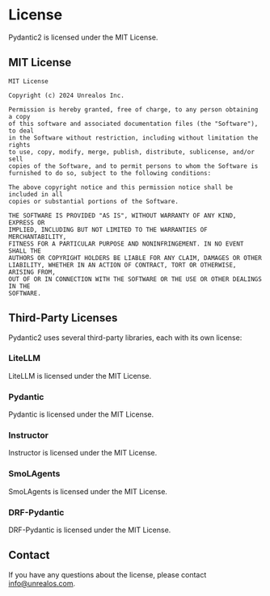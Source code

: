 # License

Pydantic2 is licensed under the MIT License.

## MIT License

```
MIT License

Copyright (c) 2024 Unrealos Inc.

Permission is hereby granted, free of charge, to any person obtaining a copy
of this software and associated documentation files (the "Software"), to deal
in the Software without restriction, including without limitation the rights
to use, copy, modify, merge, publish, distribute, sublicense, and/or sell
copies of the Software, and to permit persons to whom the Software is
furnished to do so, subject to the following conditions:

The above copyright notice and this permission notice shall be included in all
copies or substantial portions of the Software.

THE SOFTWARE IS PROVIDED "AS IS", WITHOUT WARRANTY OF ANY KIND, EXPRESS OR
IMPLIED, INCLUDING BUT NOT LIMITED TO THE WARRANTIES OF MERCHANTABILITY,
FITNESS FOR A PARTICULAR PURPOSE AND NONINFRINGEMENT. IN NO EVENT SHALL THE
AUTHORS OR COPYRIGHT HOLDERS BE LIABLE FOR ANY CLAIM, DAMAGES OR OTHER
LIABILITY, WHETHER IN AN ACTION OF CONTRACT, TORT OR OTHERWISE, ARISING FROM,
OUT OF OR IN CONNECTION WITH THE SOFTWARE OR THE USE OR OTHER DEALINGS IN THE
SOFTWARE.
```

## Third-Party Licenses

Pydantic2 uses several third-party libraries, each with its own license:

### LiteLLM

LiteLLM is licensed under the MIT License.

### Pydantic

Pydantic is licensed under the MIT License.

### Instructor

Instructor is licensed under the MIT License.

### SmoLAgents

SmoLAgents is licensed under the MIT License.

### DRF-Pydantic

DRF-Pydantic is licensed under the MIT License.

## Contact

If you have any questions about the license, please contact [info@unrealos.com](mailto:info@unrealos.com).
